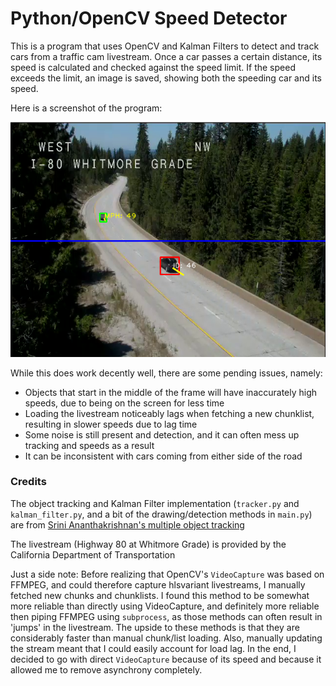 # Python/OpenCV Speed Detector #

This is a program that uses OpenCV and Kalman Filters to detect and track cars from a traffic cam livestream. Once a car passes a certain distance, its speed is calculated and checked against the speed limit. If the speed exceeds the limit, an image is saved, showing both the speeding car and its speed.

Here is a screenshot of the program:

![Screenshot](./images/example.png)

While this does work decently well, there are some pending issues, namely:
* Objects that start in the middle of the frame will have inaccurately high speeds, due to being on the screen for less time
* Loading the livestream noticeably lags when fetching a new chunklist, resulting in slower speeds due to lag time
* Some noise is still present and detection, and it can often mess up tracking and speeds as a result
* It can be inconsistent with cars coming from either side of the road

### Credits ###

The object tracking and Kalman Filter implementation (`tracker.py` and `kalman_filter.py`, and a bit of the drawing/detection methods in `main.py`) are from [Srini Ananthakrishnan's multiple object tracking](https://github.com/srianant/kalman_filter_multi_object_tracking)

The livestream (Highway 80 at Whitmore Grade) is provided by the California Department of Transportation


Just a side note: Before realizing that OpenCV's `VideoCapture` was based on FFMPEG, and could therefore capture hlsvariant livestreams, I manually fetched new chunks and chunklists. I found this method to be somewhat more reliable than directly using VideoCapture, and definitely more reliable then piping FFMPEG using `subprocess`, as those methods can often result in 'jumps' in the livestream. The upside to these methods is that they are considerably faster than manual chunk/list loading. Also, manually updating the stream meant that I could easily account for load lag. In the end, I decided to go with direct `VideoCapture` because of its speed and because it allowed me to remove asynchrony completely.